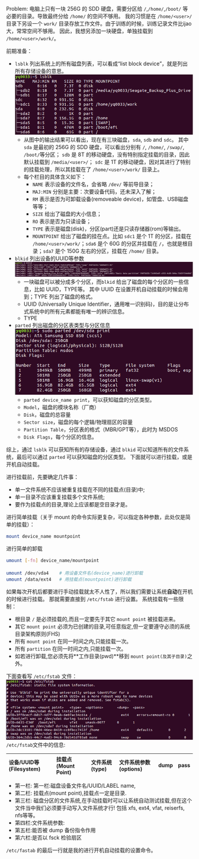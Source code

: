 Problem: 电脑上只有一块 256G 的 SDD 硬盘，需要分区给 `/`,`/home/`,`/boot/` 等必要的目录。导致最终分给 `/home/` 的空间不够用。
我的习惯是在 `/home/<user>/` 目录下另设一个 `work/` 目录存放工作文件。由于训练的时候，训练记录文件比ijao大，常常空间不够用。
因此，我想另添加一块硬盘，单独挂载到 `/home/<user>/work/`。

前期准备：
* `lsblk` 列出系统上的所有磁盘列表，可以看成“list block device”，就是列出所有存储设备的意思。
![output of lsblk](./images/lsblk_res.png)
    * 从图中的输出结果可以看出，现在有三块磁盘，`sda`, `sdb` and `sdc`。
      其中 `sda` 是最初的 256G 的 SDD 硬盘，可以看出分别有 `/`, `/home/`, `/swap/`, `/boot/`等分区；
      `sdb` 是 8T 的移动硬盘，没有特别指定挂载的目录，因此默认挂载到 `/media/<user>/`；
      `sdc` 是 1T 的移动硬盘，因对其进行了特别的挂载处理，所以其挂载在了 `/home/<user>/work/` 目录上。
    * 每个栏目的具体含义如下：
        * `NAME` 表示设备的文件名，会省略 `/dev/` 等前导目录；
        * `MAJ:MIN` 分别是主要：次要设备代码，还未深入了解；
        * `RM` 表示是否为可卸载设备(removeable device)，如管盘、USB磁盘等等；
        * `SIZE` 给出了磁盘的大小信息；
        * `RO` 表示是否为只读设备；
        * `TYPE` 表示是磁盘(disk)，分区(part)还是只读存储器(rom)等输出。
        * `MOUNTPOINT` 给出了磁盘的挂在点。比如 `sdc1` 是个 1T 的分区，挂载在 `/home/<user>/work/`；`sda6` 是个 60G 的分区并挂载在 `/`，也就是根目录；`sda7` 是个 150G 左右的分区，挂载在 `/home/` 目录。 
* `blkid` 列出设备的UUID等参数
![output of blkid](./images/blkid_res.png)
    * 一块磁盘可以被分成多个分区，而`blkid` 给出了磁盘的每个分区的一些信息，比如 UUID，TYPE等。
      其中 UUID 在设置开机自动挂载的时候会用到；TYPE 列出了磁盘的格式。
    * UUID (Universally Unique Identifier，通用唯一识别码)，目的是让分布式系统中的所有元素都能有唯一的辨识信息。
    * TYPE
* `parted` 列出磁盘的分区表类型与分区信息
![output of parted](./images/parted_res.png)
    * `parted device_name print`，可以获知磁盘的分区类型。
    * `Model`，磁盘的模块名称（厂商）
    * `Disk`，磁盘的总容量
    * `Sector size`，磁盘的每个逻辑/物理扇区的容量
    * `Partition Table`，分区表的格式（MBR/GPT等），此时为 MSDOS
    * `Disk Flags`，每个分区的信息。
  

综上，通过 `lsblk` 可以获知所有的存储设备，通过 `blkid` 可以知道所有的文件系统，最后可以通过 `parted` 可以获知磁盘的分区类型。
下面就可以进行挂载，或是开机自动挂载。


进行挂载前，先要确定几件事：
* 单一文件系统不应该被重复挂载在不同的挂载点(目录)中;
* 单一目录不应该重复挂载多个文件系统;
* 要作为挂载点的目录,理论上应该都是空目录才是。

进行简单挂载（关于 mount 的命令实际更复杂，可以指定各种参数，此处仅是简单的挂载）：
```bash
mount device_name mountpoint
```

进行简单的卸载
```bash
umount [-fn] device_name/mountpoint

umount /dev/vda4    # 用设备文件名(device_name)进行卸载
umount /data/ext4   # 用挂载点(mountpoint)进行卸载
```

如果每次开机后都要进行手动挂载就太不人性了，所以我们需要让系统**自动**在开机的时候进行挂载。
那就需要直接到 `/etc/fstab` 进行设置。
系统挂载有一些限制：
* 根目录	`/` 是必须挂载的,而且一定要先于其它	`mount point` 被挂载进来。
* 其它 `mount point` 必须为已创建的目录,可任意指定,但一定要遵守必须的系统目录架构原则(FHS)
* 所有 `mount point` 在同一时间之内,只能挂载一次。
* 所有 `partition` 在同一时间之内,只能挂载一次。
* 如若进行卸载,您必须先将**工作目录(pwd)**移到 `mount point(及其子目录)`之外。

下面查看写 `/etc/fstab` 文件：
![content of /est/fstab](./images/fstab_result.png)
`/etc/fstab`文件中的信息:

| 设备/UUID等(Filesystem) | 挂载点(Mount Point) | 文件系统(type) | 文件系统参数(options) | dump | pass |
| :------------- | :------------- |:------------- |:------------- |:------------- |:------------- |
* 第一栏: 第一栏:磁盘设备文件名/UUID/LABEL name,
* 第二栏: 挂载点(mount point),挂载点一定是目录.
* 第三栏: 磁盘分区的文件系统,在手动挂载时可以让系统自动测试挂载,但在这个文件当中我们必须要手动写入文件系统才行! 包括	xfs, ext4, vfat, reiserfs, nfs等等。
* 第四栏:文件系统参数:
* 第五栏:能否被	dump	备份指令作用
* 第六栏:是否以	fsck	检验扇区

`/etc/fastab` 的最后一行就是我的进行开机自动挂载的设置命令。
